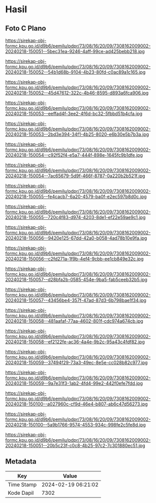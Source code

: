 # Hasil

## Foto C Plano

https://sirekap-obj-formc.kpu.go.id/d9b6/pemilu/pdpr/73/08/16/20/09/7308162009002-20240218-150051--5bec31ea-9246-4aff-99ce-ad425bebb218.jpg

https://sirekap-obj-formc.kpu.go.id/d9b6/pemilu/pdpr/73/08/16/20/09/7308162009002-20240218-150052--54b1d68b-9104-4b23-80fd-c0ac89a1c165.jpg

https://sirekap-obj-formc.kpu.go.id/d9b6/pemilu/pdpr/73/08/16/20/09/7308162009002-20240218-150052--45d47612-322c-4b46-8595-d893a6fca906.jpg

https://sirekap-obj-formc.kpu.go.id/d9b6/pemilu/pdpr/73/08/16/20/09/7308162009002-20240218-150053--eeffad4f-3ee2-4f6d-bc32-5fbbd51b4cfa.jpg

https://sirekap-obj-formc.kpu.go.id/d9b6/pemilu/pdpr/73/08/16/20/09/7308162009002-20240218-150053--2bd3e394-34f1-4b25-8020-e6b30e5b7b3a.jpg

https://sirekap-obj-formc.kpu.go.id/d9b6/pemilu/pdpr/73/08/16/20/09/7308162009002-20240218-150054--c92f52f4-e5a7-444f-898e-1645fc9b1dfe.jpg

https://sirekap-obj-formc.kpu.go.id/d9b6/pemilu/pdpr/73/08/16/20/09/7308162009002-20240218-150054--7ac65679-5d9f-466f-8787-0a220b2b521f.jpg

https://sirekap-obj-formc.kpu.go.id/d9b6/pemilu/pdpr/73/08/16/20/09/7308162009002-20240218-150055--fe4cacb7-6a20-4579-ba0f-e2ec597b8d0c.jpg

https://sirekap-obj-formc.kpu.go.id/d9b6/pemilu/pdpr/73/08/16/20/09/7308162009002-20240218-150055--720c4f83-d974-4203-8de1-ef22e59ae9c1.jpg

https://sirekap-obj-formc.kpu.go.id/d9b6/pemilu/pdpr/73/08/16/20/09/7308162009002-20240218-150056--9420e125-67dd-42a0-b058-4ad78b10e9fa.jpg

https://sirekap-obj-formc.kpu.go.id/d9b6/pemilu/pdpr/73/08/16/20/09/7308162009002-20240218-150056--c2fd271a-1f9b-4ef4-9cbb-ee1cb849e32c.jpg

https://sirekap-obj-formc.kpu.go.id/d9b6/pemilu/pdpr/73/08/16/20/09/7308162009002-20240218-150057--d28bfa2b-0585-454e-9ba5-fab5ceeb32b5.jpg

https://sirekap-obj-formc.kpu.go.id/d9b6/pemilu/pdpr/73/08/16/20/09/7308162009002-20240218-150057--43456be4-357f-47ad-87d3-6b798bae1f34.jpg

https://sirekap-obj-formc.kpu.go.id/d9b6/pemilu/pdpr/73/08/16/20/09/7308162009002-20240218-150058--481aafaf-77aa-4602-801f-cdc974a674cb.jpg

https://sirekap-obj-formc.kpu.go.id/d9b6/pemilu/pdpr/73/08/16/20/09/7308162009002-20240218-150058--ef2122fe-ac36-4a4e-9b2c-95a43c4fdf82.jpg

https://sirekap-obj-formc.kpu.go.id/d9b6/pemilu/pdpr/73/08/16/20/09/7308162009002-20240218-150059--37494f29-73a3-49ec-8e5e-cc028b82c977.jpg

https://sirekap-obj-formc.kpu.go.id/d9b6/pemilu/pdpr/73/08/16/20/09/7308162009002-20240218-150059--9a7e31f3-1ab2-4fd4-99e2-442f0efe7fdd.jpg

https://sirekap-obj-formc.kpu.go.id/d9b6/pemilu/pdpr/73/08/16/20/09/7308162009002-20240218-150100--a027960c-cf9d-46e4-b807-ab6c47d56273.jpg

https://sirekap-obj-formc.kpu.go.id/d9b6/pemilu/pdpr/73/08/16/20/09/7308162009002-20240218-150100--5a9b1766-9574-4553-934c-998fe2c5fe8d.jpg

https://sirekap-obj-formc.kpu.go.id/d9b6/pemilu/pdpr/73/08/16/20/09/7308162009002-20240218-150051--20b5c23f-c0c8-4b25-97c2-7c301880ec51.jpg


## Metadata

| Key        | Value               |
| ---------- | ------------------- |
| Time Stamp | 2024-02-19 06:21:02 |
| Kode Dapil | 7302                |



